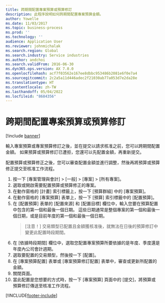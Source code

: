 ```yaml
---
title: 跨期間配置專案預算或預算修訂
description: 此程序說明如何跨期間配置專案預算金額。
author: Yowelle
ms.date: 11/03/2017
ms.topic: business-process
ms.prod: ''
ms.technology: ''
audience: Application User
ms.reviewer: johnmichalak
ms.search.region: Global
ms.search.industry: Service industries
ms.author: andchoi
ms.search.validFrom: 2016-06-30
ms.dyn365.ops.version: AX 7.0.0
ms.openlocfilehash: acf7f03562e167ee8dbbc953486b2081e6f0e7a4
ms.sourcegitcommit: 2c2a5a11d446adec2f21030ab77a053d7e2da28e
ms.translationtype: HT
ms.contentlocale: zh-TW
ms.lasthandoff: 05/04/2022
ms.locfileid: "8684356"
---
```

# <a name="allocate-a-project-budget-or-budget-revision-across-periods"></a>跨期間配置專案預算或預算修訂

[!include [banner](../../includes/banner.md)]

輸入專案預算或專案預算修訂之後，並在提交以請求核准之前，您可以跨期間配置金額。 如果預算或預算修訂已遭拒，您還可以先配置金額，再重新提交。 

配置預算或預算修正之後，您可以審查配置金額並進行調整，然後再將預算或預算修正提交至核准工作流程。 

1. 按一下 [專案管理與會計] > [一般] > [專案] > [所有專案]。 
2. 選取或開啟需要配置預算或預算修正的專案。 
3. 在動作窗格的 [計畫] 索引標籤上，按一下 [預算群組] 中的 [專案預算]。 
4. 在動作窗格的 [專案預算] 表單上，按一下 [預算] 索引標籤中的 [配置預算]。 
5. 在 [配置預算] 表單的 [配置來源] 和 [配置目標] 欄位中，輸入您要在預算配置中包含的第一個和最後一個日期。 這些日期通常是整個專案的第一個和最後一個日期，或是目前年度的第一個和最後一個日期。  
   > [注意！] 交易類型已配置且金額獲核准後，就無法在日後的預算修訂中變更此配置時段期間。 
6. 在 [依據時段期間] 欄位中，選取您配置專案預算所要依據的是年度、季度還是年度內公司會計週期。
7. 選取要配置的交易類型，然後按一下 [配置]。 
8. 在 [專案預算配置] 表單或 [專案預算修訂配置] 表單中，審查或更新所配置的金額。 
9. 關閉頁面。
10. 當此配置是您想要的方式時，按一下 [專案預算] 頁面中的 [提交]，將預算或預算修訂傳送至核准工作流程。  




[!INCLUDE[footer-include](../../includes/footer-banner.md)]